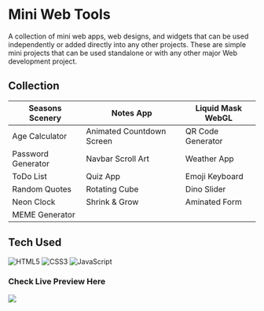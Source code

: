 # Mini Web Tools

A collection of mini web apps, web designs, and widgets that can be used independently or added directly into any other projects. These are simple mini projects that can be used standalone or with any other major Web development project.

## Collection

| Seasons Scenery | Notes App | Liquid Mask WebGL |
|-----------------|-----------------|-----------------|
| Age Calculator | Animated Countdown Screen | QR Code Generator |
| Password Generator | Navbar Scroll Art | Weather App |
| ToDo List | Quiz App | Emoji Keyboard |
| Random Quotes| Rotating Cube | Dino Slider |
| Neon Clock | Shrink & Grow | Aminated Form |
| MEME Generator | | |

## Tech Used

![HTML5](https://img.shields.io/badge/html5-%23E34F26.svg?style=for-the-badge&logo=html5&logoColor=white) ![CSS3](https://img.shields.io/badge/css3-%231572B6.svg?style=for-the-badge&logo=css3&logoColor=white) ![JavaScript](https://img.shields.io/badge/javascript-%23323330.svg?style=for-the-badge&logo=javascript&logoColor=%23F7DF1E)

### Check Live Preview Here

<a href="https://akarsh3053.github.io/Mini_Web_Tools" target="_blank"><img src="https://www.animatedimages.org/data/media/1096/animated-click-here-sign-and-button-image-0042.gif" /></a>
